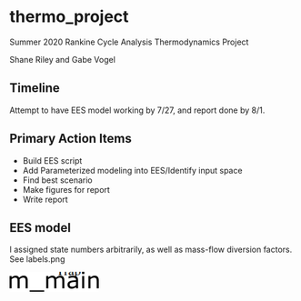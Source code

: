 # thermo_project
Summer 2020 Rankine Cycle Analysis Thermodynamics Project

Shane Riley and Gabe Vogel

## Timeline

Attempt to have EES model working by 7/27, and report done by 8/1.

## Primary Action Items

- Build EES script
- Add Parameterized modeling into EES/Identify input space
- Find best scenario
- Make figures for report
- Write report

## EES model

I assigned state numbers arbitrarily, as well as mass-flow diversion factors. See labels.png

![](labels.png)

